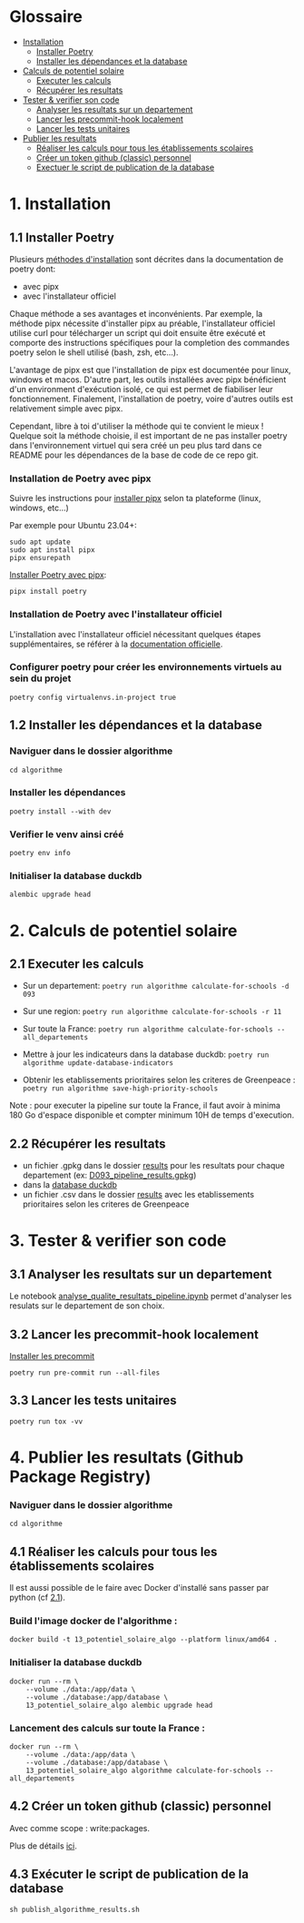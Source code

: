 # Glossaire
- [Installation](#installation)
    - [Installer Poetry](#11-installer-poetry)
    - [Installer les dépendances et la database](#12-installer-les-dépendances-et-la-database)
- [Calculs de potentiel solaire](#2-calculs-de-potentiel-solaire)
    - [Executer les calculs](#21-executer-les-calculs)
    - [Récupérer les resultats](#22-récupérer-les-resultats)
- [Tester & verifier son code](#tester--verifier-son-code)
    - [Analyser les resultats sur un departement](#31-analyser-les-resultats-sur-un-departement)
    - [Lancer les precommit-hook localement](#32-lancer-les-precommit-hook-localement)
    - [Lancer les tests unitaires](#33-lancer-les-tests-unitaires)
- [Publier les resultats](#4-publier-les-resultats-github-package-registry)
    - [Réaliser les calculs pour tous les établissements scolaires](#41-réaliser-les-calculs-pour-tous-les-établissements-scolaires)
    - [Créer un token github (classic) personnel](#42-créer-un-token-github-classic-personnel)
    - [Exectuer le script de publication de la database](#43-exécuter-le-script-de-publication-de-la-database)


# 1. Installation

## 1.1 Installer Poetry

Plusieurs [méthodes d'installation](https://python-poetry.org/docs/#installation) sont décrites dans la documentation de poetry dont:

- avec pipx
- avec l'installateur officiel

Chaque méthode a ses avantages et inconvénients. Par exemple, la méthode pipx nécessite d'installer pipx au préable, l'installateur officiel utilise curl pour télécharger un script qui doit ensuite être exécuté et comporte des instructions spécifiques pour la completion des commandes poetry selon le shell utilisé (bash, zsh, etc...).

L'avantage de pipx est que l'installation de pipx est documentée pour linux, windows et macos. D'autre part, les outils installées avec pipx bénéficient d'un environment d'exécution isolé, ce qui est permet de fiabiliser leur fonctionnement. Finalement, l'installation de poetry, voire d'autres outils est relativement simple avec pipx.

Cependant, libre à toi d'utiliser la méthode qui te convient le mieux ! Quelque soit la méthode choisie, il est important de ne pas installer poetry dans l'environnement virtuel qui sera créé un peu plus tard dans ce README pour les dépendances de la base de code de ce repo git.

### Installation de Poetry avec pipx

Suivre les instructions pour [installer pipx](https://pipx.pypa.io/stable/#install-pipx) selon ta plateforme (linux, windows, etc...)

Par exemple pour Ubuntu 23.04+:

    sudo apt update
    sudo apt install pipx
    pipx ensurepath

[Installer Poetry avec pipx](https://python-poetry.org/docs/#installing-with-pipx):

    pipx install poetry

### Installation de Poetry avec l'installateur officiel

L'installation avec l'installateur officiel nécessitant quelques étapes supplémentaires,
se référer à la [documentation officielle](https://python-poetry.org/docs/#installing-with-the-official-installer).

### Configurer poetry pour créer les environnements virtuels au sein du projet

    poetry config virtualenvs.in-project true

## 1.2 Installer les dépendances et la database

### Naviguer dans le dossier algorithme

    cd algorithme

### Installer les dépendances

    poetry install --with dev

### Verifier le venv ainsi créé

    poetry env info

### Initialiser la database duckdb

    alembic upgrade head

# 2. Calculs de potentiel solaire

## 2.1 Executer les calculs

* Sur un departement: `poetry run algorithme calculate-for-schools -d 093`

* Sur une region: `poetry run algorithme calculate-for-schools -r 11`

* Sur toute la France: `poetry run algorithme calculate-for-schools --all_departements`

* Mettre à jour les indicateurs dans la database duckdb: `poetry run algorithme update-database-indicators`

* Obtenir les etablissements prioritaires selon les criteres de Greenpeace : `poetry run algorithme save-high-priority-schools`
 
Note : pour executer la pipeline sur toute la France, il faut avoir à minima 180 Go d'espace disponible et compter minimum 10H de temps d'execution.

## 2.2 Récupérer les resultats
* un fichier .gpkg dans le dossier [results](data/results) pour les resultats pour chaque departement (ex: [D093_pipeline_results.gpkg](data/results/D093_pipeline_results.gpkg))
* dans la [database duckdb](database/potentiel_solaire.duckdb)
* un fichier .csv dans le dossier [results](data/results) avec les etablissements prioritaires selon les criteres de Greenpeace

# 3. Tester & verifier son code

## 3.1 Analyser les resultats sur un departement
Le notebook [analyse_qualite_resultats_pipeline.ipynb](notebooks/analyse_qualite_resultats_pipeline.ipynb) permet d'analyser les resulats sur le departement de son choix.

## 3.2 Lancer les precommit-hook localement

[Installer les precommit](https://pre-commit.com/)
    
    poetry run pre-commit run --all-files

## 3.3 Lancer les tests unitaires

    poetry run tox -vv

# 4. Publier les resultats (Github Package Registry)

### Naviguer dans le dossier algorithme

    cd algorithme

## 4.1 Réaliser les calculs pour tous les établissements scolaires 

Il est aussi possible de le faire avec Docker d'installé sans passer par python (cf [2.1](#21-executer-les-calculs)).

### Build l'image docker de l'algorithme :

    docker build -t 13_potentiel_solaire_algo --platform linux/amd64 .

### Initialiser la database duckdb

    docker run --rm \
        --volume ./data:/app/data \
        --volume ./database:/app/database \
        13_potentiel_solaire_algo alembic upgrade head

### Lancement des calculs sur toute la France :

    docker run --rm \
        --volume ./data:/app/data \
        --volume ./database:/app/database \
        13_potentiel_solaire_algo algorithme calculate-for-schools --all_departements

## 4.2 Créer un token github (classic) personnel

Avec comme scope : write:packages.

Plus de détails [ici](https://docs.github.com/fr/packages/working-with-a-github-packages-registry/working-with-the-container-registry).

## 4.3 Exécuter le script de publication de la database

    sh publish_algorithme_results.sh
